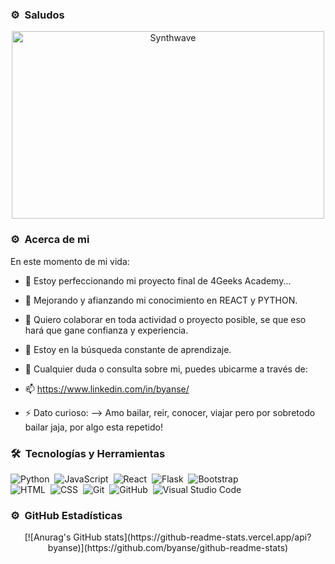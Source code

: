 ### ⚙️ &nbsp;Saludos

<p align="center"><img src="https://thumbs.gfycat.com/GoodnaturedFondGaur-size_restricted.gif" alt="Synthwave" height="300" width="500"></p>

### ⚙️ &nbsp;Acerca de mi

En este momento de mi vida:

- 🔭 Estoy perfeccionando mi proyecto final de 4Geeks Academy...
- 🌱 Mejorando y afianzando mi conocimiento en REACT y PYTHON.
- 👯 Quiero colaborar en toda actividad o proyecto posible, se que eso hará que gane confianza y experiencia.
- 🤔 Estoy en la búsqueda constante de aprendizaje.
- 💬 Cualquier duda o consulta sobre mi, puedes ubicarme a través de:
- 📫 https://www.linkedin.com/in/byanse/

- ⚡ Dato curioso: 
--> Amo bailar, reir, conocer, viajar pero por sobretodo bailar jaja, por algo esta repetido!


### 🛠 &nbsp;Tecnologías y Herramientas

![Python](https://img.shields.io/badge/-Python-05122A?style=flat&logo=python)&nbsp;
![JavaScript](https://img.shields.io/badge/-JavaScript-05122A?style=flat&logo=javascript)&nbsp;
![React](https://img.shields.io/badge/-React-05122A?style=flat&logo=react)&nbsp;
![Flask](https://img.shields.io/badge/-Flask-05122A?style=flat&logo=flask)&nbsp;
![Bootstrap](https://img.shields.io/badge/-Bootstrap-05122A?style=flat&logo=bootstrap&logoColor=563D7C)\
![HTML](https://img.shields.io/badge/-HTML-05122A?style=flat&logo=HTML5)&nbsp;
![CSS](https://img.shields.io/badge/-CSS-05122A?style=flat&logo=CSS3&logoColor=1572B6)&nbsp;
![Git](https://img.shields.io/badge/-Git-05122A?style=flat&logo=git)&nbsp;
![GitHub](https://img.shields.io/badge/-GitHub-05122A?style=flat&logo=github)&nbsp;
![Visual Studio Code](https://img.shields.io/badge/-Visual%20Studio%20Code-05122A?style=flat&logo=visual-studio-code&logoColor=007ACC)&nbsp;

### ⚙️ &nbsp;GitHub Estadísticas

<p align="center">
[![Anurag's GitHub stats](https://github-readme-stats.vercel.app/api?byanse)](https://github.com/byanse/github-readme-stats)

</p>

